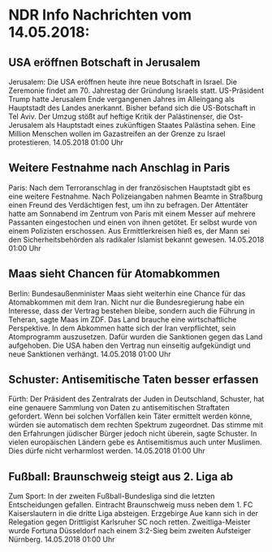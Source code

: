 # NDR Info Nachrichten vom 14.05.2018:


## USA eröffnen Botschaft in Jerusalem
Jerusalem: Die USA eröffnen heute ihre neue Botschaft in Israel. Die Zeremonie findet am 70. Jahrestag der Gründung Israels statt. US-Präsident Trump hatte Jerusalem Ende vergangenen Jahres im Alleingang als Hauptstadt des Landes anerkannt. Bisher befand sich die US-Botschaft in Tel Aviv. Der Umzug stößt auf heftige Kritik der Palästinenser, die Ost-Jerusalem als Hauptstadt eines zukünftigen Staates Palästina sehen. Eine Million Menschen wollen im Gazastreifen an der Grenze zu Israel protestieren. 14.05.2018 01:00 Uhr 

## Weitere Festnahme nach Anschlag in Paris
Paris: Nach dem Terroranschlag in der französischen Hauptstadt gibt es eine weitere Festnahme. Nach Polizeiangaben nahmen Beamte in Straßburg einen Freund des Verdächtigen fest, um ihn zu befragen. Der Attentäter hatte am Sonnabend im Zentrum von Paris mit einem Messer auf mehrere Passanten eingestochen und einen von ihnen getötet. Er selbst wurde von einem Polizisten erschossen. Aus Ermittlerkreisen hieß es, der Mann sei den Sicherheitsbehörden als radikaler Islamist bekannt gewesen. 14.05.2018 01:00 Uhr 

## Maas sieht Chancen für Atomabkommen
Berlin: Bundesaußenminister Maas sieht weiterhin eine Chance für das Atomabkommen mit dem Iran. Nicht nur die Bundesregierung habe ein Interesse, dass der Vertrag bestehen bleibe, sondern auch die Führung in Teheran, sagte Maas im ZDF. Das Land brauche eine wirtschaftliche Perspektive. In dem Abkommen hatte sich der Iran verpflichtet, sein Atomprogramm auszusetzen. Dafür wurden die Sanktionen gegen das Land aufgehoben. Die USA haben den Vertrag nun einseitig aufgekündigt und neue Sanktionen verhängt. 14.05.2018 01:00 Uhr 

## Schuster: Antisemitische Taten besser erfassen
Fürth: Der Präsident des Zentralrats der Juden in Deutschland, Schuster, hat eine genauere Sammlung von Daten zu antisemitischen Straftaten gefordert. Wenn bei solchen Vorfällen kein Täter ermittelt werden könne, würden sie automatisch dem rechten Spektrum zugeordnet. Das stimme mit den Erfahrungen jüdischer Bürger jedoch nicht überein, sagte Schuster. In vielen europäischen Ländern gebe es Antisemitismus auch unter Muslimen. Dies dürfe nicht verharmlost werden. 14.05.2018 01:00 Uhr 

## Fußball: Braunschweig steigt aus 2. Liga ab
Zum Sport: In der zweiten Fußball-Bundesliga sind die letzten Entscheidungen gefallen. Eintracht Braunschweig muss neben dem 1. FC Kaiserslautern in die dritte Liga absteigen. Erzgebirge Aue kann sich in der Relegation gegen Drittligist Karlsruher SC noch retten. Zweitliga-Meister wurde Fortuna Düsseldorf nach einem 3:2-Sieg beim zweiten Aufsteiger Nürnberg. 14.05.2018 01:00 Uhr 
